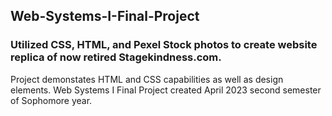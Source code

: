 ## Web-Systems-I-Final-Project
### Utilized CSS, HTML, and Pexel Stock photos to create website replica of now retired Stagekindness.com.
Project demonstates HTML and CSS capabilities as well as design elements.
Web Systems I Final Project created April 2023 second semester of Sophomore year.


